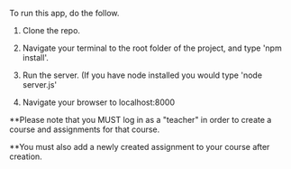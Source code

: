 To run this app, do the follow.

1. Clone the repo.

2. Navigate your terminal to the root folder of the project, and type 'npm install'.

3. Run the server. (If you have node installed you would type 'node server.js'

4. Navigate your browser to localhost:8000

**Please note that you MUST log in as a "teacher" in order to create a course and assignments for that course.

**You must also add a newly created assignment to your course after creation.

